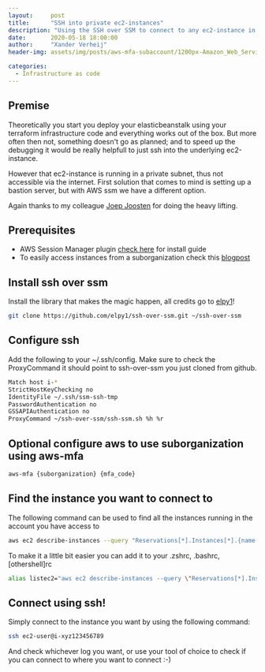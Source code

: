 ```yaml
---
layout:     post
title:      "SSH into private ec2-instances"
description: "Using the SSH over SSM to connect to any ec2-instance in a private subnet"
date:       2020-05-18 18:00:00
author:     "Xander Verheij"
header-img: assets/img/posts/aws-mfa-subaccount/1200px-Amazon_Web_Services_Logo.svg.png

categories:
  - Infrastructure as code
---
```

## Premise
Theoretically you start you deploy your elasticbeanstalk using your terraform infrastructure code and everything works out of the box.
But more often then not, something doesn't go as planned; and to speed up the debugging it would be really helpfull to just ssh into the underlying ec2-instance.

However that ec2-instance is running in a private subnet, thus not accessible via the internet. First solution that comes to mind is setting up a bastion server, but with AWS ssm we have a different option.

Again thanks to my colleague [Joep Joosten](https://www.linkedin.com/in/joepjoosten/) for doing the heavy lifting.

## Prerequisites 
* AWS Session Manager plugin [check here](https://docs.aws.amazon.com/systems-manager/latest/userguide/session-manager-working-with-install-plugin.html) for install guide
* To easily access instances from a suborganization check this [blogpost](https://xrv.nl/infrastructure%20as%20code/2020/05/18/aws-mfa-subaccount/)


## Install ssh over ssm
Install the library that makes the magic happen, all credits go to [elpy1](https://github.com/elpy1)!

```bash
git clone https://github.com/elpy1/ssh-over-ssm.git ~/ssh-over-ssm
```

## Configure ssh 
Add the following to your ~/.ssh/config. 
Make sure to check the ProxyCommand it should point to ssh-over-ssm you just cloned from github.

```bash
Match host i-*
StrictHostKeyChecking no
IdentityFile ~/.ssh/ssm-ssh-tmp
PasswordAuthentication no
GSSAPIAuthentication no
ProxyCommand ~/ssh-over-ssm/ssh-ssm.sh %h %r
```

## Optional configure aws to use suborganization using aws-mfa

```bash
aws-mfa {suborganization} {mfa_code}
```

## Find the instance you want to connect to

The following command can be used to find all the instances running in the account you have access to

```bash
aws ec2 describe-instances --query "Reservations[*].Instances[*].{name: Tags[?Key=='Name'] | [0].Value, instance_id: InstanceId, ip_address: PrivateIpAddress, state: State.Name}"  --output table
```

To make it a little bit easier you can add it to your .zshrc, .bashrc, [othershell]rc
```bash
alias listec2="aws ec2 describe-instances --query \"Reservations[*].Instances[*].{name: Tags[?Key=='Name'] | [0].Value, instance_id: InstanceId, ip_address: PrivateIpAddress, state: State.Name}\"  --output table"
```

## Connect using ssh!
Simply connect to the instance you want by using the following command:
```bash
ssh ec2-user@i-xyz123456789
```
And check whichever log you want, or use your tool of choice to check if you can connect to where you want to connect :-)
 